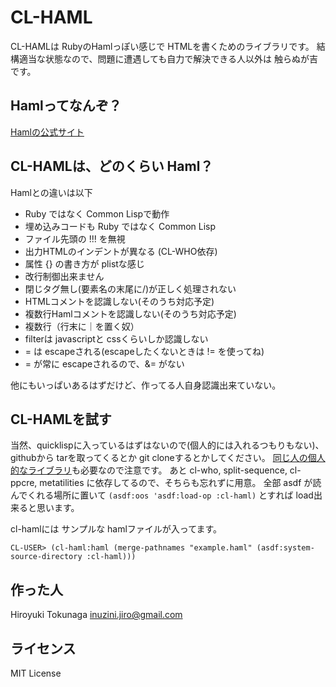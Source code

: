 CL-HAML
=======

CL-HAMLは RubyのHamlっぽい感じで HTMLを書くためのライブラリです。
結構適当な状態なので、問題に遭遇しても自力で解決できる人以外は 触らぬが吉です。

Hamlってなんぞ？
----------------
[Hamlの公式サイト](http://haml-lang.com/ "Haml")


CL-HAMLは、どのくらい Haml？
----------------------------
Hamlとの違いは以下
- Ruby ではなく Common Lispで動作
- 埋め込みコードも Ruby ではなく Common Lisp
- ファイル先頭の !!! を無視
- 出力HTMLのインデントが異なる (CL-WHO依存)
- 属性 {} の書き方が plistな感じ
- 改行制御出来ません
- 閉じタグ無し(要素名の末尾に/)が正しく処理されない
- HTMLコメントを認識しない(そのうち対応予定)
- 複数行Hamlコメントを認識しない(そのうち対応予定)
- 複数行（行末に｜を置く奴）
- filterは javascriptと cssくらいしか認識しない
- = は escapeされる(escapeしたくないときは != を使ってね)
- = が常に escapeされるので、&= がない

他にもいっぱいあるはずだけど、作ってる人自身認識出来ていない。


CL-HAMLを試す
-------------
当然、quicklispに入っているはずはないので(個人的には入れるつもりもない)、githubから tarを取ってくるとか git cloneするとかしてください。
[同じ人の個人的なライブラリ](https://github.com/Unspeakable/jiro)も必要なので注意です。
あと cl-who, split-sequence, cl-ppcre, metatilities に依存してるので、そちらも忘れずに用意。
全部 asdf が読んでくれる場所に置いて `(asdf:oos 'asdf:load-op :cl-haml)` とすれば load出来ると思います。

cl-hamlには サンプルな hamlファイルが入ってます。

    CL-USER> (cl-haml:haml (merge-pathnames "example.haml" (asdf:system-source-directory :cl-haml)))


作った人
--------
Hiroyuki Tokunaga <inuzini.jiro@gmail.com>


ライセンス
----------
MIT License
